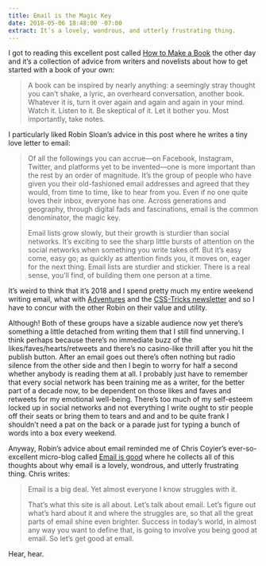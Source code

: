```yaml
---
title: Email is the Magic Key
date: 2018-05-06 18:48:00 -07:00
extract: It’s a lovely, wondrous, and utterly frustrating thing.
---
```


I got to reading this excellent post called [How to Make a Book](https://thecreativeindependent.com/guides/how-to-make-a-book/) the other day and it’s a collection of advice from writers and novelists about how to get started with a book of your own:

> A book can be inspired by nearly anything: a seemingly stray thought you can’t shake, a lyric, an overheard conversation, another book. Whatever it is, turn it over again and again and again in your mind. Watch it. Listen to it. Be skeptical of it. Let it bother you. Most importantly, take notes.

I particularly liked Robin Sloan’s advice in this post where he writes a tiny love letter to email:

> Of all the followings you can accrue—on Facebook, Instagram, Twitter, and platforms yet to be invented—one is more important than the rest by an order of magnitude. It’s the group of people who have given you their old-fashioned email addresses and agreed that they would, from time to time, like to hear from you. Even if no one quite loves their inbox, everyone has one. Across generations and geography, through digital fads and fascinations, email is the common denominator, the magic key.
> 
> Email lists grow slowly, but their growth is sturdier than social networks. It’s exciting to see the sharp little bursts of attention on the social networks when something you write takes off. But it’s easy come, easy go; as quickly as attention finds you, it moves on, eager for the next thing. Email lists are sturdier and stickier. There is a real sense, you’ll find, of building them one person at a time.

It’s weird to think that it’s 2018 and I spend pretty much my entire weekend writing email, what with [Adventures](https://buttondown.email/robinrendle) and the [CSS-Tricks newsletter](http://css-tricks.com/newsletter) and so I have to concur with the other Robin on their value and utility.

Although! Both of these groups have a sizable audience now yet there’s something a little detached from writing them that I still find unnerving. I think perhaps because there’s no immediate buzz of the likes/faves/hearts/retweets and there’s no casino-like thrill after you hit the publish button. After an email goes out there’s often nothing but radio silence from the other side and then I begin to worry for half a second whether anybody is reading them at all. I probably just have to remember that every social network has been training me as a writer, for the better part of a decade now, to be dependent on those likes and faves and retweets for my emotional well-being. There’s too much of my self-esteem locked up in social networks and not everything I write ought to stir people off their seats or bring them to tears and and and to be quite frank I shouldn’t need a pat on the back or a parade just for typing a bunch of words into a box every weekend.

Anyway, Robin’s advice about email reminded me of Chris Coyier’s ever-so-excellent micro-blog called [Email is good](http://email-is-good.com/) where he collects all of this thoughts about why email is a lovely, wondrous, and utterly frustrating thing. Chris writes:

> Email is a big deal. Yet almost everyone I know struggles with it. 
> 
> That’s what this site is all about. Let’s talk about email. Let’s figure out what’s hard about it and where the struggles are, so that all the great parts of email shine even brighter. Success in today’s world, in almost any way you want to define that, is going to involve you being good at email. So let’s get good at email.

Hear, hear.